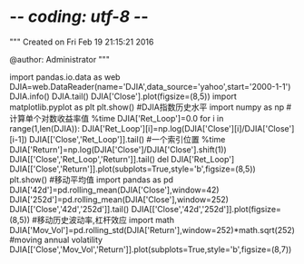 # -*- coding: utf-8 -*-
"""
Created on Fri Feb 19 21:15:21 2016

@author: Administrator
"""

import pandas.io.data as web
DJIA=web.DataReader(name='DJIA',data_source='yahoo',start='2000-1-1')
DJIA.info()
DJIA.tail()
DJIA['Close'].plot(figsize=(8,5))
import matplotlib.pyplot as plt
plt.show()
#DJIA指数历史水平
import numpy as np
#计算单个对数收益率值
%time
DJIA['Ret_Loop']=0.0
for i in range(1,len(DJIA)):
    DJIA['Ret_Loop'][i]=np.log(DJIA['Close'][i]/DJIA['Close'][i-1])
DJIA[['Close','Ret_Loop']].tail()
#一个索引位置
%time DJIA['Return']=np.log(DJIA['Close']/DJIA['Close'].shift(1))
DJIA[['Close','Ret_Loop','Return']].tail()
del DJIA['Ret_Loop']
DJIA[['Close','Return']].plot(subplots=True,style='b',figsize=(8,5))
plt.show()
#移动平均值
import pandas as pd
DJIA['42d']=pd.rolling_mean(DJIA['Close'],window=42)
DJIA['252d']=pd.rolling_mean(DJIA['Close'],window=252)
DJIA[['Close','42d','252d']].tail()
DJIA[['Close','42d','252d']].plot(figsize=(8,5))
#移动历史波动率,杠杆效应
import math
DJIA['Mov_Vol']=pd.rolling_std(DJIA['Return'],window=252)*math.sqrt(252)#moving annual volatility
DJIA[['Close','Mov_Vol','Return']].plot(subplots=True,style='b',figsize=(8,7))
